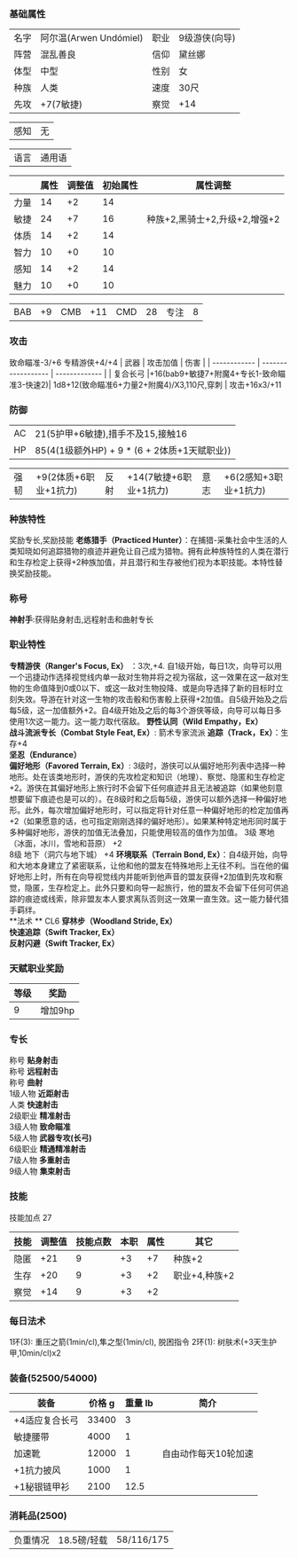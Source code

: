 ### 基础属性

<table>
  <tr>
      <td>名字</td>
      <td>阿尔温(Arwen Undómiel)</td>
      <td>职业</td>
      <td>9级游侠(向导)</td>
  </tr>
  <tr>
      <td>阵营</td>
      <td>混乱善良</td>
      <td>信仰</td>
      <td>黛丝娜</td>
  </tr>
  <tr>
      <td>体型</td>
      <td>中型</td>
      <td>性别</td>
      <td>女</td>
  </tr>
  <tr>
      <td>种族</td>
      <td>人类</td>
      <td>速度</td>
      <td>30尺</td>
  </tr>
  <tr>
      <td>先攻</td>
      <td>+7(7敏捷)</td>
      <td>察觉</td>
      <td>+14</td>
  </tr>
</table>
<table>
  <tr>
      <td>感知</td>
      <td>无</td>
  </tr>
</table>
<table>
    <tr>
        <td>语言</td>
        <td>通用语</td>
    </tr>
</table>

|      | 属性 | 调整值 | 初始属性 | 属性调整 |
| ---- | ---- | ------ | -------- | -------- |
| 力量 | 14   | +2     | 14       |			 |
| 敏捷 | 24   | +7     | 16       |种族+2,黑骑士+2,升级+2,增强+2|
| 体质 | 14   | +2     | 14       |      	 |
| 智力 | 10   | +0     | 10       |      	 |
| 感知 | 14   | +2     | 14       |      	 |
| 魅力 | 10   | +0     | 10       |      	 |

<table>
    <tr>
        <td>BAB</td>
        <td>+9</td>
	    <td>CMB</td>
        <td>+11</td>
		<td>CMD</td>
        <td>28</td>
        <td>专注</td>
        <td>8</td>
    </tr>
</table>

### 攻击
致命瞄准-3/+6
专精游侠+4/+4
| 武器         	| 攻击加值              					| 伤害             		|
| ------------ 	| ------------------    					| -------------    		|
| 复合长弓		|+16(bab9+敏捷7+附魔4+专长1-致命瞄准3-快速2)| 1d8+12(致命瞄准6+力量2+附魔4)/X3,110尺,穿刺	|
攻击+16x3/+11

### 防御

<table>
    <tr>
        <td>AC</td>
        <td>21(5护甲+6敏捷),措手不及15,接触16</td>
    </tr>
    <tr>
        <td>HP</td>
        <td>85(4(1级额外HP) + 9 * (6 + 2体质+1天赋职业))</td>
    </tr>
</table>
<table>
    <tr>
        <td>强韧</td>
        <td>+9(2体质+6职业+1抗力)</td>
	    <td>反射</td>
        <td>+14(7敏捷+6职业+1抗力)</td>
	    <td>意志</td>
        <td>+6(2感知+3职业+1抗力)</td>
    </tr>
</table>

### 种族特性

奖励专长,奖励技能 
**老练猎手（Practiced Hunter）**：在捕猎-采集社会中生活的人类知晓如何追踪猎物的痕迹并避免让自己成为猎物。拥有此种族特性的人类在潜行和生存检定上获得+2种族加值，并且潜行和生存被他们视为本职技能。本特性替换奖励技能。   
  
### 称号
  
**神射手**:获得贴身射击,远程射击和曲射专长  
  
### 职业特性
  
**专精游侠（Ranger's Focus, Ex）** ：3次,+4. 自1级开始，每日1次，向导可以用一个迅捷动作选择视觉线内单一敌对生物并将之视为宿敌，这一效果在这一敌对生物的生命值降到0或0以下、或这一敌对生物投降、或是向导选择了新的目标时立刻失效。导游在针对这一生物的攻击骰和伤害骰上获得+2加值。自5级开始及之后每5级，这一加值额外+2。自4级开始及之后的每3个游侠等级，向导可以每日多使用1次这一能力。这一能力取代宿敌。
**野性认同（Wild Empathy，Ex）**    
**战斗流派专长（Combat Style Feat, Ex）**: 箭术专家流派
**追踪（Track，Ex）**：生存+4  
**坚忍（Endurance）**  
**偏好地形（Favored Terrain, Ex）**:  3级时，游侠可以从偏好地形列表中选择一种地形。处在该类地形时，游侠的先攻检定和知识（地理）、察觉、隐匿和生存检定+2。游侠在其偏好地形上旅行时不会留下任何痕迹并且无法被追踪（如果他刻意想要留下痕迹也是可以的）。在8级时和之后每5级，游侠可以额外选择一种偏好地形。此外，每次增加偏好地形时，可以指定将针对任意一种偏好地形的检定加值再+2（如果愿意的话，也可指定刚刚选择的偏好地形）。如果某种特定地形同时属于多种偏好地形，游侠的加值无法叠加，只能使用较高的值作为加值。
3级 寒地（冰面，冰川，雪地和苔原） 	+2  
8级 地下（洞穴与地下城）			+4
**环境联系（Terrain Bond, Ex）**：自4级开始，向导和大地本身建立了紧密联系，让他和他的盟友在特殊地形上无往不利。当在他的偏好地形上时，所有在向导视觉线内并能听到他声音的盟友获得+2加值到先攻和察觉，隐匿，生存检定上。此外只要和向导一起旅行，他的盟友不会留下任何可供追踪的痕迹或线索，除非盟友本人要求离队否则这一效果一直生效。这一能力替代猎手羁绊。  
**法术 ** CL6
**穿林步（Woodland Stride, Ex）**  
**快速追踪（Swift Tracker, Ex）**  
**反射闪避（Swift Tracker, Ex）**  
  
### 天赋职业奖励
| 等级| 奖励    |
| --- | ------- |
| 9   | 增加9hp |

### 专长

称号	**贴身射击**  
称号    **远程射击**  
称号    **曲射**  
1级人物 **近距射击**  
人类    **快速射击**    
2级职业 **精准射击**   
3级人物 **致命瞄准**   
5级人物 **武器专攻(长弓)**   
6级职业 **精通精准射击**   
7级人物 **多重射击**     
9级人物 **集束射击**     

### 技能

技能加点 27  

| 技能       | 调整值 | 技能点数 | 本职 | 属性 | 其它     		|
| ---------- | ------ | -------- | ---- | ---- | -------- 		|
| 隐匿       | +21	  | 9        | +3   | +7   | 种族+2     	|
| 生存       | +20    | 9        | +3   | +2   | 职业+4,种族+2  |
| 察觉       | +14    | 9        | +3   | +2   | 			    |

### 每日法术 
1环(3): 重压之箭(1min/cl),隼之型(1min/cl), 脱困指令 
2环(1): 树肤术(+3天生护甲,10min/cl)x2   
  
### 装备(52500/54000)

| 装备          		| 价格 g | 重量 lb | 简介 |
| ------------  		| ------ | ------- | ---- |
| +4适应复合长弓	    |33400   | 3       |      |
| 敏捷腰带    			| 4000   | 1       |      |
| 加速靴	    		|12000   | 1       | 自由动作每天10轮加速
| +1抗力披风			| 1000   | 1       |  	  |
| +1秘银链甲衫			| 2100   | 12.5    |  	  |

### 消耗品(2500)

<table>
    <tr>
        <td>负重情况</td>
        <td>18.5磅/轻载</td>
        <td>58/116/175</td>
    </tr>
</table> 
